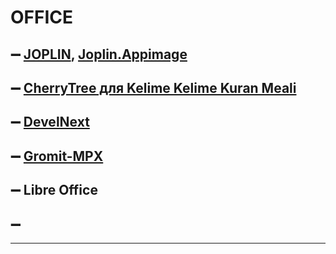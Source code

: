 # OFFICE
## ➖ [JOPLIN](https://joplinapp.org/ "Joplin - это приложение для создания заметок с безопасным доступ с любого устройства."), [Joplin.Appimage](https://appimage.github.io/Joplin/ "JOPLIN для Linux в песочнице")
## ➖  [CherryTree для Kelime Kelime Kuran Meali](https://www.giuspen.com/cherrytree/ "Приложение для создания иерархических заметок с богатым текстом и подсветкой синтаксиса, хранящее данные в одном файле xml или sqlite.")
## ➖  [DevelNext](http://develnext.org/ru/ "Среда разработки, ориентированная на быстрое создание программ, простых 2D игр, функциональных прототипов под Windows/Linux/Mac. Инструментарий среды обеспечивает быстрый старт, легкость в освоении и обучении, он позволяет создавать десктопные программы с помощью языка  PHP и различных мастеров и диалогов.")
## ➖  [Gromit-MPX](https://github.com/bk138/gromit-mpx "Gromit-MPX — это инструмент для экранных аннотаций, который работает с любой средой рабочего стола Unix под X11, а также с Wayland. Его основное использование для создания презентаций некоторых приложений. Обычно вам нужно будет перемещать указатель мыши вокруг точки интереса, пока, надеюсь, все не заметят ее. С Gromit-MPX вы можете рисовать везде на экране, выделяя какую-то кнопку или область. Для установки используем yay -S gromit-mpx")
 ## ➖ Libre Office
 ## ➖ 
---
